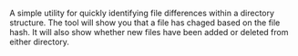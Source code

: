 A simple utility for quickly identifying file differences within a directory structure. The tool will show you that a file
has chaged based on the file hash. It will also show whether new files have been added or deleted from either directory.
